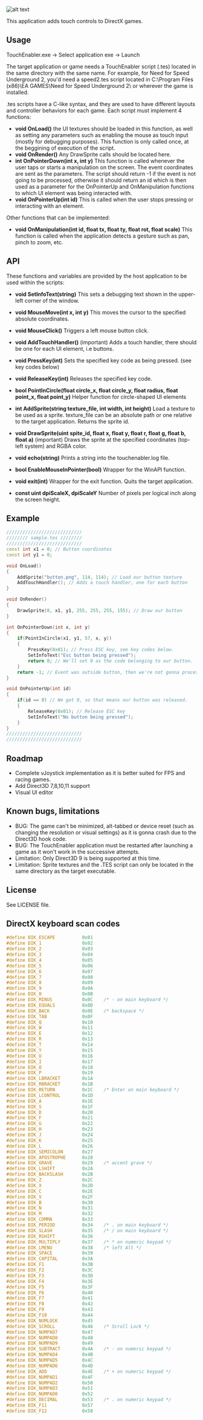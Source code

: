 ![alt text](https://raw.githubusercontent.com/lenny93/TouchEnabler/master/bin/Release/touchenabler.png "TouchEnabler")

This application adds touch controls to DirectX games.

Usage
-----
TouchEnabler.exe -> Select application exe -> Launch

The target application or game needs a TouchEnabler script (.tes) located in the same directory with the same name. For example, for Need for Speed Underground 2, you'd need a speed2.tes script located in C:\Program Files (x86)\EA GAMES\Need for Speed Underground 2\ or wherever the game is installed.

.tes scripts have a C-like syntax, and they are used to have different layouts and controller behaviors for each game. Each script must implement 4 functions:

* **void OnLoad()** the UI textures should be loaded in this function, as well as setting any parameters such as enabling the mouse as touch input (mostly for debugging purposes). This function is only called once, at the beggining of execution of the script.
* **void OnRender()** Any DrawSprite calls should be located here.
* **int OnPointerDown(int x, int y)** This function is called whenever the user taps or starts a manipulation on the screen. The event coordinates are sent as the parameters. The script should return -1 if the event is not going to be processed, otherwise it should return an id which is then used as a parameter for the OnPointerUp and OnManipulation functions to which UI element was being interacted with.
* **void OnPointerUp(int id)** This is called when the user stops pressing or interacting with an element.

Other functions that can be implemented:

* **void OnManipulation(int id, float tx, float ty, float rot, float scale)** This function is called when the application detects a gesture such as pan, pinch to zoom, etc.

API
---
These functions and variables are provided by the host application to be used within the scripts:

* **void SetInfoText(string)** This sets a debugging text shown in the upper-left corner of the window.
* **void MouseMove(int x, int y)** This moves the cursor to the specified absolute coordinates.
* **void MouseClick()** Triggers a left mouse button click.
* **void AddTouchHandler()** (important) Adds a touch handler, there should be one for each UI element, i.e buttons.
* **void PressKey(int)** Sets the specified key code as being pressed. (see key codes below)
* **void ReleaseKey(int)** Releases the specified key code.
* **bool PointInCircle(float circle_x, float circle_y, float radius, float point_x, float point_y)** Helper function for circle-shaped UI elements
* **int AddSprite(string texture_file, int width, int height)** Load a texture to be used as a sprite. texture_file can be an absolute path or one relative to the target application. Returns the sprite id.
* **void DrawSprite(uint spite_id, float x, float y, float r, float g, float b, float a)** (important) Draws the sprite at the specified coordinates (top-left system) and RGBA color.
* **void echo(string)** Prints a string into the touchenabler.log file.
* **bool EnableMouseInPointer(bool)** Wrapper for the WinAPI function.
* **void exit(int)** Wrapper for the exit function. Quits the target application.

* **const uint dpiScaleX, dpiScaleY** Number of pixels per logical inch along the screen height.

Example
-------

```cpp
////////////////////////////
//////// sample.tes ////////
////////////////////////////
const int x1 = 0; // Button coordinates
const int y1 = 0;

void OnLoad()
{
	AddSprite("button.png", 114, 114); // Load our button texture
	AddTouchHandler(); // Adds a touch handler, one for each button
}

void OnRender()
{
	DrawSprite(0, x1, y1, 255, 255, 255, 155); // Draw our button
}

int OnPointerDown(int x, int y)
{
  	if(PointInCircle(x1, y1, 57, x, y))
	{
		PressKey(0x01); // Press ESC key, see key codes below.
		SetInfoText("Esc button being pressed");
		return 0; // We'll set 0 as the code belonging to our button.
	}
	return -1; // Event was outside button, then we're not gonna process it.
}

void OnPointerUp(int id)
{
  	if(id == 0) // We got 0, so that means our button was released.
  	{
		ReleaseKey(0x01); // Release ESC key
		SetInfoText("No button being pressed");
  	}
}
////////////////////////////
////////////////////////////
```

Roadmap
-------
* Complete vJoystick implementation as it is better suited for FPS and racing games.
* Add Direct3D 7,8,10,11 support
* Visual UI editor

Known bugs, limitations
-----------------------
* BUG: The game can't be minimized, alt-tabbed or device reset (such as changing the resolution or visual settings) as it is gonna crash due to the Direct3D hook code.
* BUG: The TouchEnabler application must be restarted after launching a game as it won't work in the successive attempts.
* Limitation: Only Direct3D 9 is being supported at this time.
* Limitation: Sprite textures and the .TES script can only be located in the same directory as the target executable.

License
-------
See LICENSE file.

DirectX keyboard scan codes
---------------------------
```cpp
#define DIK_ESCAPE          0x01
#define DIK_1               0x02
#define DIK_2               0x03
#define DIK_3               0x04
#define DIK_4               0x05
#define DIK_5               0x06
#define DIK_6               0x07
#define DIK_7               0x08
#define DIK_8               0x09
#define DIK_9               0x0A
#define DIK_0               0x0B
#define DIK_MINUS           0x0C    /* - on main keyboard */
#define DIK_EQUALS          0x0D
#define DIK_BACK            0x0E    /* backspace */
#define DIK_TAB             0x0F
#define DIK_Q               0x10
#define DIK_W               0x11
#define DIK_E               0x12
#define DIK_R               0x13
#define DIK_T               0x14
#define DIK_Y               0x15
#define DIK_U               0x16
#define DIK_I               0x17
#define DIK_O               0x18
#define DIK_P               0x19
#define DIK_LBRACKET        0x1A
#define DIK_RBRACKET        0x1B
#define DIK_RETURN          0x1C    /* Enter on main keyboard */
#define DIK_LCONTROL        0x1D
#define DIK_A               0x1E
#define DIK_S               0x1F
#define DIK_D               0x20
#define DIK_F               0x21
#define DIK_G               0x22
#define DIK_H               0x23
#define DIK_J               0x24
#define DIK_K               0x25
#define DIK_L               0x26
#define DIK_SEMICOLON       0x27
#define DIK_APOSTROPHE      0x28
#define DIK_GRAVE           0x29    /* accent grave */
#define DIK_LSHIFT          0x2A
#define DIK_BACKSLASH       0x2B
#define DIK_Z               0x2C
#define DIK_X               0x2D
#define DIK_C               0x2E
#define DIK_V               0x2F
#define DIK_B               0x30
#define DIK_N               0x31
#define DIK_M               0x32
#define DIK_COMMA           0x33
#define DIK_PERIOD          0x34    /* . on main keyboard */
#define DIK_SLASH           0x35    /* / on main keyboard */
#define DIK_RSHIFT          0x36
#define DIK_MULTIPLY        0x37    /* * on numeric keypad */
#define DIK_LMENU           0x38    /* left Alt */
#define DIK_SPACE           0x39
#define DIK_CAPITAL         0x3A
#define DIK_F1              0x3B
#define DIK_F2              0x3C
#define DIK_F3              0x3D
#define DIK_F4              0x3E
#define DIK_F5              0x3F
#define DIK_F6              0x40
#define DIK_F7              0x41
#define DIK_F8              0x42
#define DIK_F9              0x43
#define DIK_F10             0x44
#define DIK_NUMLOCK         0x45
#define DIK_SCROLL          0x46    /* Scroll Lock */
#define DIK_NUMPAD7         0x47
#define DIK_NUMPAD8         0x48
#define DIK_NUMPAD9         0x49
#define DIK_SUBTRACT        0x4A    /* - on numeric keypad */
#define DIK_NUMPAD4         0x4B
#define DIK_NUMPAD5         0x4C
#define DIK_NUMPAD6         0x4D
#define DIK_ADD             0x4E    /* + on numeric keypad */
#define DIK_NUMPAD1         0x4F
#define DIK_NUMPAD2         0x50
#define DIK_NUMPAD3         0x51
#define DIK_NUMPAD0         0x52
#define DIK_DECIMAL         0x53    /* . on numeric keypad */
#define DIK_F11             0x57
#define DIK_F12             0x58
```
